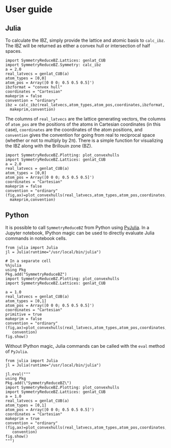 # User guide

## Julia

To calculate the IBZ, simply provide the lattice and atomic basis to `calc_ibz`.
The IBZ will be returned as either a convex hull or intersection of half spaces.
```@example
import SymmetryReduceBZ.Lattices: genlat_CUB
import SymmetryReduceBZ.Symmetry: calc_ibz
a = 2.0
real_latvecs = genlat_CUB(a)
atom_types = [0,0]
atom_pos = Array([0 0 0; 0.5 0.5 0.5]')
ibzformat = "convex hull"
coordinates = "Cartesian"
makeprim = false
convention = "ordinary"
ibz = calc_ibz(real_latvecs,atom_types,atom_pos,coordinates,ibzformat,
  makeprim,convention)
```
The columns of `real_latvecs` are the lattice generating vectors, the columns
of `atom_pos` are the positions of the atoms in Cartesian coordinates (in this
case), `coordinates` are the coordinates of the atom positions, and `convention`
gives the convention for going from real to reciprocal space (whether or not to
multiply by 2π). There is a simple function for visualizing the IBZ along with
the Brillouin zone (BZ).
```@example
import SymmetryReduceBZ.Plotting: plot_convexhulls
import SymmetryReduceBZ.Lattices: genlat_CUB
a = 2.0
real_latvecs = genlat_CUB(a)
atom_types = [0,0]
atom_pos = Array([0 0 0; 0.5 0.5 0.5]')
coordinates = "Cartesian"
makeprim = false
convention = "ordinary"
(fig,ax)=plot_convexhulls(real_latvecs,atom_types,atom_pos,coordinates,
  makeprim,convention)
```

## Python
It is possible to call `SymmetryReduceBZ` from Python using [PyJulia](
https://pyjulia.readthedocs.io/en/latest/index.html). In a
Jupyter notebook, IPython magic can be used to directly evaluate Julia commands
in notebook cells.
```@example
from julia import Julia
jl = Julia(runtime="/usr/local/bin/julia")

# In a separate cell
%%julia
using Pkg
Pkg.add("SymmetryReduceBZ")
import SymmetryReduceBZ.Plotting: plot_convexhulls
import SymmetryReduceBZ.Lattices: genlat_CUB

a = 1.0
real_latvecs = genlat_CUB(a)
atom_types = [0,1]
atom_pos = Array([0 0 0; 0.5 0.5 0.5]')
coordinates = "Cartesian"
primitive = true
makeprim = false
convention = "ordinary"
(fig,ax)=plot_convexhulls(real_latvecs,atom_types,atom_pos,coordinates,makeprim,
   convention)
fig.show()
```

Without IPython magic, Julia commands can be called with the `eval` method of
`PyJulia`.
```@example
from julia import Julia
jl = Julia(runtime="/usr/local/bin/julia")

jl.eval("""
using Pkg
Pkg.add(\"SymmetryReduceBZ\")
import SymmetryReduceBZ.Plotting: plot_convexhulls
import SymmetryReduceBZ.Lattices: genlat_CUB
a = 1.0
real_latvecs = genlat_CUB(a)
atom_types = [0,1]
atom_pos = Array([0 0 0; 0.5 0.5 0.5]')
coordinates = "Cartesian"
makeprim = true
convention = "ordinary"
(fig,ax)=plot_convexhulls(real_latvecs,atom_types,atom_pos,coordinates,makeprim,
   convention)
fig.show()
""")
```
